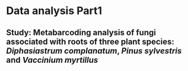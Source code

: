 # Data analysis Part1
## Study: Metabarcoding analysis of fungi associated with roots of three plant species: _Diphasiastrum complanatum_, _Pinus sylvestris_ and _Vaccinium myrtillus_


```{bash}

```
